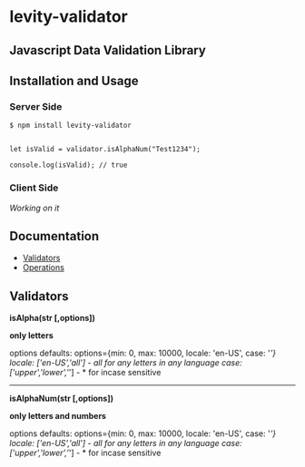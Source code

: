 # levity-validator
## Javascript Data Validation Library

## Installation and Usage

### Server Side

```
$ npm install levity-validator
```

```import validator from 'levity-validator';

let isValid = validator.isAlphaNum("Test1234");

console.log(isValid); // true
```

### Client Side

*Working on it*

## Documentation

- [Validators](README.md#Validators) 
- [Operations](README.md#Operations)

## Validators


**isAlpha(str [,options])**

**only letters**

options defaults: options={min: 0, max: 10000, locale: 'en-US', case: '*'} 
locale: ['en-US','all'] - all for any letters in any language
case: ['upper','lower','*'] - * for incase sensitive

<hr>

**isAlphaNum(str [,options])**

**only letters and numbers**

options defaults: options={min: 0, max: 10000, locale: 'en-US', case: '*'} 
locale: ['en-US','all'] - all for any letters in any language
case: ['upper','lower','*'] - * for incase sensitive
